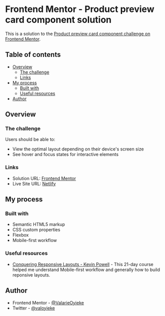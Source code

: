 # Frontend Mentor - Product preview card component solution

This is a solution to the [Product preview card component challenge on Frontend Mentor](https://www.frontendmentor.io/challenges/product-preview-card-component-GO7UmttRfa). 

## Table of contents

- [Overview](#overview)
  - [The challenge](#the-challenge)
  - [Links](#links)
- [My process](#my-process)
  - [Built with](#built-with)
  - [Useful resources](#useful-resources)
- [Author](#author)

## Overview

### The challenge

Users should be able to:

- View the optimal layout depending on their device's screen size
- See hover and focus states for interactive elements


### Links

- Solution URL: [Frontend Mentor](https://www.frontendmentor.io/solutions/product-preview-card-with-html-and-css-e4MdzFntfn)
- Live Site URL: [Netlify](https://comforting-kelpie-447b18.netlify.app)

## My process

### Built with

- Semantic HTML5 markup
- CSS custom properties
- Flexbox
- Mobile-first workflow


### Useful resources

- [Conquering Responsive Layouts - Kevin Powell](https://courses.kevinpowell.co/view/courses/conquering-responsive-layouts) - This 21-day course helped me understand Mobile-first workflow and generally how to build reponsive layouts.


## Author

- Frontend Mentor - [@ValarieOyieke](https://www.frontendmentor.io/profile/ValarieOyieke)
- Twitter - [@valoyieke](https://www.twitter.com/valoyieke)

